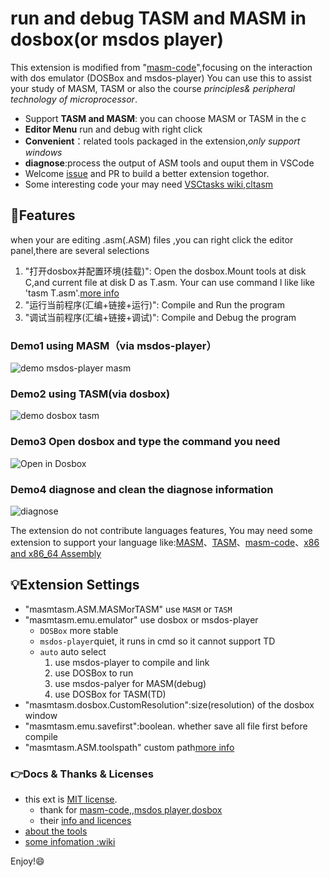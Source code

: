 # run and debug TASM and MASM in dosbox(or msdos player)

This extension is modified from "[masm-code](https://github.com/Woodykaixa/masm-code)",focusing on the interaction with dos emulator (DOSBox and msdos-player) You can use this to assist your study of MASM, TASM or also the course *principles& peripheral technology of microprocessor*.

- Support **TASM and MASM**: you can choose MASM or TASM in the c
- **Editor Menu** run and debug with right click
- **Convenient**：related tools packaged in the extension,*only support windows*
- **diagnose**:process the output of ASM tools and ouput them in VSCode
- Welcome [issue](https://github.com/xsro/masm-tasm/issues) and PR to build a better extension togethor.
- Some interesting code your may need [VSCtasks wiki](https://github.com/xsro/VSC-ASMtasks/wiki/dosbox),[cltasm](https://gitee.com/chenliucx/CLTASM/tree/code/)

## :clap:Features

when your are editing .asm(.ASM) files ,you can right click the editor panel,there are several selections

1. "打开dosbox并配置环境(挂载)": Open the dosbox.Mount tools at disk C,and current file at disk D as T.asm. Your can use command l like like 'tasm T.asm'.[more info](https://github.com/xsro/masm-tasm/blob/master/doc/在dosbox中手动操作.md)
2. "运行当前程序(汇编+链接+运行)": Compile and Run the program
3. "调试当前程序(汇编+链接+调试)": Compile and Debug the program

### Demo1 using MASM（via msdos-player）

![demo msdos-player masm](https://github.com/xsro/masm-tasm/raw/master/pics/demo_msdos_masm.gif)

### Demo2 using TASM(via dosbox)

![demo dosbox tasm](https://github.com/xsro/masm-tasm/raw/master/pics/demo_dosbox_tasm.gif)

### Demo3 Open dosbox and type the command you need

![Open in Dosbox](https://github.com/xsro/masm-tasm/raw/master/pics/opendosbox.gif)

### Demo4 diagnose and clean the diagnose information

![diagnose](https://github.com/xsro/masm-tasm/raw/master/pics/demo_diagnose_tasm.gif)

The extension do not contribute languages features, You may need some extension to support your language like:[MASM](https://marketplace.visualstudio.com/items?itemName=bltg-team.masm)、[TASM](https://marketplace.visualstudio.com/items?itemName=Roncho.assembly-8086)、[masm-code](https://marketplace.visualstudio.com/items?itemName=kaixa.masm-code)、[x86 and x86_64 Assembly](https://marketplace.visualstudio.com/items?itemName=13xforever.language-x86-64-assembly)

## :bulb:Extension Settings

- "masmtasm.ASM.MASMorTASM" use `MASM` or `TASM`
- "masmtasm.emu.emulator" use dosbox or msdos-player
  - `DOSBox` more stable
  - `msdos-player`quiet, it runs in cmd so it cannot support TD
  - `auto` auto select
    1. use msdos-player to compile and link
    2. use DOSBox to run
    3. use msdos-palyer for MASM(debug)
    4. use DOSBox for TASM(TD)
- "masmtasm.dosbox.CustomResolution":size(resolution) of the dosbox window
- "masmtasm.emu.savefirst":boolean. whether save all file first before compile 
- "masmtasm.ASM.toolspath" custom path[more info](https://github.com/xsro/masm-tasm/blob/master/doc/关于汇编工具路径.md#自定义汇编工具路径)

### :point_right:Docs & Thanks & Licenses

- this ext is [MIT license](https://github.com/xsro/masm-tasm/blob/master/LICENSE).
  - thank for [masm-code](https://github.com/Woodykaixa/masm-code),,[msdos player](http://takeda-toshiya.my.coocan.jp/msdos),[dosbox](https://www.dosbox.com)
  - their [info and licences](https://github.com/xsro/masm-tasm/blob/master/doc/liscence.md)
- [about the tools](https://github.com/xsro/masm-tasm/blob/master/doc/关于汇编工具路径.md)
- [some infomation :wiki](https://github.com/xsro/VSC-ASMtasks/wiki)

Enjoy!:smile:
